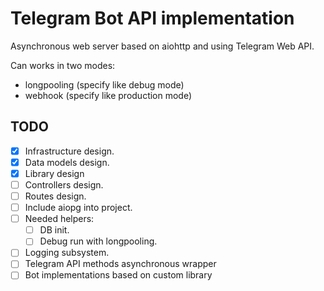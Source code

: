 # Telegram Bot API implementation

Asynchronous web server based on aiohttp and using Telegram Web API. 

Can works in two modes:
* longpooling (specify like debug mode)
* webhook (specify like production mode)


TODO
-----------
- [x] Infrastructure design.
- [x] Data models design.
- [x] Library design
- [ ] Controllers design.
- [ ] Routes design.
- [ ] Include aiopg into project.
- [ ] Needed helpers: 
  - [ ] DB init.
  - [ ] Debug run with longpooling.
- [ ] Logging subsystem.
- [ ] Telegram API methods asynchronous wrapper
- [ ] Bot implementations based on custom library

